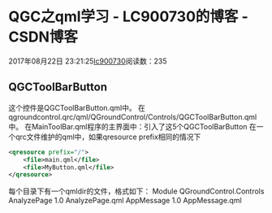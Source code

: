 # QGC之qml学习 - LC900730的博客 - CSDN博客
2017年08月22日 23:21:25[lc900730](https://me.csdn.net/LC900730)阅读数：235
## QGCToolBarButton
这个控件是QGCToolBarButton.qml中。 
在qgroundcontrol.qrc/qml/QGroundControl/Controls/QGCToolBarButton.qml中。 
在MainToolBar.qml程序的主界面中：引入了这5个QGCToolBarButton 
在一个qrc文件维护的qml中，如果qresource prefix相同的情况下
```xml
<qresource prefix="/">
    <file>main.qml</file>
    <file>MyButton.qml</file>
</qresource>
```
每个目录下有一个qmldir的文件，格式如下： 
Module QGroundControl.Controls
AnalyzePage  1.0  AnalyzePage.qml 
AppMessage  1.0  AppMessage.qml
